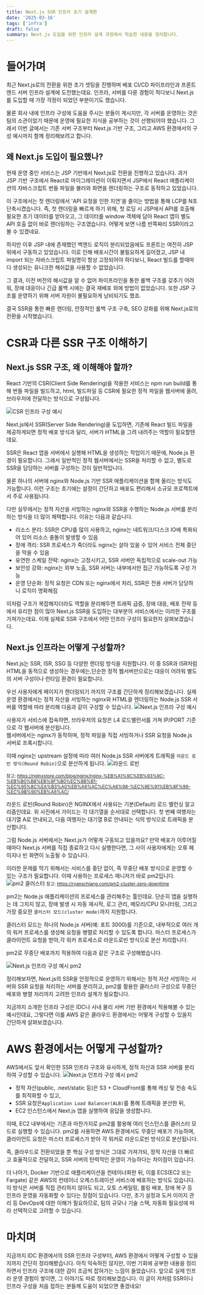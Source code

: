 ```yaml
---
title: Next.js SSR 인프라 초기 설계편
date: '2025-03-16'
tags: ['infra']
draft: false
summary: Next.js 도입을 위한 인프라 설계 과정에서 학습한 내용을 정리합니다.
---
```


# 들어가며

최근 Next.js로의 전환을 위한 초기 셋팅을 진행하며 배포 CI/CD 파이프라인과 프론트엔드 서버 인프라 설계에 도전했는데요. 인프라, 서버를 다룬 경험이 적다보니 Next.js를 도입할 때 가장 걱정이 되었던 부분이기도 했습니다.

물론 회사 내에 인프라 구성에 도움을 주시는 분들이 계시지만, 각 서버를 운영하는 것은 팀의 소관이었기 때문에 운영에 필요한 지식을 공부하는 것이 선행되어야 했습니다. 그래서 이번 글에서는 기존 서버 구조부터 Next.js 기반 구조, 그리고 AWS 환경에서의 구성 예시까지 함께 정리해보려고 합니다.

## 왜 Next.js 도입이 필요했나?

현재 운영 중인 서비스는 JSP 기반에서 Next.js로 전환을 진행하고 있습니다. 과거 JSP 기반 구조에서 React로 마이그레이션이 이뤄지면서 JSP에서 React 애플리케이션의 자바스크립트 번들 파일을 불러와 화면을 렌더링하는 구조로 동작하고 있었습니다.

이 구조에서는 첫 렌더링에서 'API 요청을 인한 지연'을 줄이는 방법을 통해 LCP를 N초 단축시켰습니다. 즉, 첫 렌더링을 빠르게 하기 위해, 첫 로딩 시 JSP에서 API를 호출해 필요한 초기 데이터를 받아오고, 그 데이터를 window 객체에 담아 React 앱이 별도 API 호출 없이 바로 렌더링하는 구조였습니다. 어떻게 보면 나름 반쪽짜리 SSR이라고 볼 수 있겠네요.

하지만 이후 JSP 내에 존재했던 백엔드 로직이 분리되었음에도 프론트는 여전히 JSP 위에서 구동하고 있었습니다. 이로 인해 배포시간이 불필요하게 길어졌고, JSP 내 import 되는 자바스크립트 파일명이 항상 고정되어야 하다보니, React 빌드를 할때마다 생성되는 유니크한 해쉬값을 사용할 수 없었습니다.

그 결과, 이전 버전의 해시값을 알 수 없어
파이프라인을 통한 롤백 구조를 갖추기 어려워, 장애 대응이나 긴급 롤백 시에는 결국 재배포 외에 방법이 없었습니다. 또한 JSP 구조를 운영하기 위해 서버 자원이 불필요하게 낭비되기도 했죠.

결국 SSR을 통한 빠른 렌더링, 안정적인 롤백 구조 구축, SEO 강화를 위해 Next.js로의 전환을 시작했습니다.

# CSR과 다른 SSR 구조 이해하기

## Next.js SSR 구조, 왜 이해해야 할까?

React 기반의 CSR(Client Side Rendering)을 적용한 서비스는 npm run build를 통해 번들 파일을 빌드하고, html, 빌드파일 등 CSR에 필요한 정적 파일을 웹서버에 올려, 브라우저에 전달하는 방식으로 구성됩니다.

![CSR 인프라 구성 예시](/static/images/nextjs-ssr-infrastructure/asis-infra.png)

Next.js에서 SSR(Server Side Rendering)을 도입하면, 기존에 React 빌드 파일을 제공하게되면 정적 배포 방식과 달리, 서버가 HTML을 그려 내려주는 역할이 필요할텐데요.

SSR은 React 앱을 서버에서 실행해 HTML을 생성하는 작업이기 때문에, Node.js 환경이 필요합니다. 그래서 일반적인 정적 웹서버에서는 SSR을 처리할 수 없고, 별도로 SSR을 담당하는 서버를 구성하는 것이 일반적입니다.

물론 하나의 서버에 nginx와 Node.js 기반 SSR 애플리케이션을 함께 올리는 방식도 가능합니다. 이런 구조는 초기에는 설정이 간단하고 배포도 편리해서 소규모 프로젝트에서 주로 사용됩니다.

다만 실무에서는 정적 자산을 서빙하는 nginx와 SSR을 수행하는 Node.js 서버를 분리하는 방식을 더 많이 채택합니다. 이유는 다음과 같습니다.

- 리소스 분리: SSR은 CPU를 많이 사용하고, nginx는 네트워크/디스크 IO에 특화되어 있어 리소스 충돌이 발생할 수 있음
- 장애 격리: SSR 프로세스가 죽더라도 nginx는 살아 있을 수 있어 서비스 전체 중단을 막을 수 있음
- 유연한 스케일 전략: nginx는 고정시키고, SSR 서버만 독립적으로 scale-out 가능
- 보안성 강화: nginx는 외부 노출, SSR 서버는 내부에서만 접근 가능하도록 구성 가능
- 운영 단순화: 정적 요청은 CDN 또는 nginx에서 처리, SSR은 전용 서버가 담당하니 로직이 명확해짐

이처럼 구조가 복잡해지더라도 역할을 분리해두면 트래픽 급증, 장애 대응, 배포 전략 등에서 유리한 점이 많아 Next.js SSR을 도입하는 대부분의 서비스에서는 이러한 구조를 가져가는데요. 이제 실제로 SSR 구조에서 어떤 인프라 구성이 필요한지 살펴보겠습니다.

## Next.js 인프라는 어떻게 구성할까?

Next.js는 SSR, ISR, SSG 등 다양한 렌더링 방식을 지원합니다.
이 중 SSR과 ISR처럼 HTML을 동적으로 생성하는 경우에는,단순한 정적 웹서버만으로는 대응이 어려워 별도의 서버 구성이나 런타임 환경이 필요합니다.

우선 사용자에게 페이지가 렌더링되기 까지의 구조를 간단하게 정리해보겠습니다. 실제 운영 환경에서는 정적 자산을 서빙하는 nginx와 HTML을 렌더링하는 Node.js SSR 서버를 역할에 따라 분리해 다음과 같이 구성할 수 있습니다.
![Next.js 인프라 구성 예시](/static/images/nextjs-ssr-infrastructure/next-infra-1.png)

사용자가 서비스에 접속하면, 브라우저의 요청은 L4 로드밸런서를 거쳐 IP/PORT 기준으로 각 웹서버에 분산됩니다.  
웹서버에서는 nginx가 동작하며, 정적 파일을 직접 서빙하거나 SSR 요청을 Node.js 서버로 프록시합니다.

이때 nginx는 upstream 설정에 따라 여러 Node.js SSR 서버에게 트래픽을 `라운드 로빈 방식(Round Robin)`으로 분산하게 됩니다.
![라운드 로빈](https://i0.wp.com/nginxstore.com/wp-content/uploads/2023/04/image-14.png?w=685&ssl=1)

<small>참고: https://nginxstore.com/blog/nginx/nginx-%EB%A1%9C%EB%93%9C-%EB%B0%B8%EB%9F%B0%EC%8B%B1-%EC%95%8C%EA%B3%A0%EB%A6%AC%EC%A6%98-%EC%9E%91%EB%8F%99-%EC%9B%90%EB%A6%AC/</small>

라운드 로빈(Round Robin)은 NGINX에서 사용되는 기본(Default) 로드 밸런싱 알고리즘인데요. 위 사진에서 가이드는 각 대기열을 순서대로 선택합니다. 첫 번째 여행자는 대기열 A로 안내되고, 다음 여행자는 대기열 B로 안내되는 식의 방식으로 트래픽을 분산합니다.

그럼 Node.js 서버에서는 Next.js가 어떻게 구동되고 있을까요? 만약 배포가 이루어질 때마다 Next.js 서버를 직접 종료하고 다시 실행한다면, 그 사이 사용자에게는 오류 페이지나 빈 화면이 노출될 수 있습니다.

이러한 문제를 막기 위해서는 서비스를 중단 없이, 즉 무중단 배포 방식으로 운영할 수 있는 구조가 필요합니다. 이때 사용하는 프로세스 매니저가 바로 pm2입니다.
![pm2 클러스터](https://ryanschiang.com/_next/image?url=%2Fimages%2Fpm2-cluster-zero-downtime.jpg&w=1920&q=75)
<small>참고: https://ryanschiang.com/pm2-cluster-zero-downtime
</small>

pm2는 Node.js 애플리케이션의 프로세스를 관리해주는 툴인데요. 단순히 앱을 실행하는 데 그치지 않고, 장애 발생 시 자동 재시작, 로그 관리, 메모리/CPU 모니터링, 그리고 가장 중요한 `클러스터 모드(cluster mode)`까지 지원합니다.

클러스터 모드는 하나의 Node.js 서버(예: 포트 3000)를 기준으로, 내부적으로 여러 개의 워커 프로세스를 생성해 요청을 병렬로 처리할 수 있도록 합니다.
마스터 프로세스가 클라이언트 요청을 받아,각 워커 프로세스로 라운드로빈 방식으로 분산 처리합니다.

pm2로 무중단 배포까지 적용하여 다음과 같은 구조로 구성해봤습니다.

![Next.js 인프라 구성 예시 pm2](/static/images/nextjs-ssr-infrastructure/next-infra-2.png)

정리해보자면, Next.js의 SSR을 안정적으로 운영하기 위해서는 정적 자산 서빙하는 서버와 SSR 요청을 처리하는 서버를 분리하고, pm2를 활용한 클러스터 구성으로 무중단 배포와 병렬 처리까지 고려한 인프라 설계가 필요합니다.

지금까지 소개한 인프라 구성은 IDC나 사내 물리 서버 기반 환경에서 적용해볼 수 있는 예시인데요, 그렇다면 이를 AWS 같은 클라우드 환경에서는 어떻게 구성할 수 있을지 간단하게 살펴보겠습니다.

# AWS 환경에서는 어떻게 구성할까?

AWS에서도 앞서 확인한 SSR 인프라 구조와 유사하게, 정적 자산과 SSR 서버를 분리하여 구성할 수 있습니다.
![Next.js 인프라 구성 예시 pm2](/static/images/nextjs-ssr-infrastructure/nextjs-aws.png)

- 정적 자산(public, .next/static 등)은 S3 + CloudFront를 통해 캐싱 및 전송 속도를 최적화할 수 있고,
- SSR 요청은`Application Load Balancer(ALB)`를 통해 트래픽을 분산한 뒤,
- EC2 인스턴스에서 Next.js 앱을 실행하여 응답을 생성합니다.

이때, EC2 내부에서는 기존과 마찬가지로 pm2를 활용해 여러 인스턴스를 클러스터 모드로 실행할 수 있습니다.
pm2를 사용하면 AWS 환경에서도 무중단 배포가 가능하며, 클라이언트 요청은 마스터 프로세스가 받아 각 워커로 라운드로빈 방식으로 분산됩니다.

즉, 클라우드로 전환되었을 뿐 핵심 구성 방식은 그대로 가져가되, 정적 자산을 더 빠르고 효율적으로 전달하고, SSR 서버의 탄력적인 운영이 가능하다는 차이점이 있습니다.

더 나아가, Docker 기반으로 애플리케이션을 컨테이너화한 뒤, 이를 ECS(EC2 또는 Fargate) 같은 AWS의 컨테이너 오케스트레이션 서비스에 배포하는 방식도 있습니다.
이 방식은 서버를 직접 관리하지 않아도 되고, 오토 스케일링, 롤링 배포, 장애 복구 등 인프라 운영을 자동화할 수 있다는 장점이 있습니다. 다만, 초기 설정과 도커 이미지 관리 등 DevOps에 대한 이해가 필요하므로, 팀의 규모나 기술 스택, 자동화 필요성에 따라 선택적으로 고려할 수 있습니다.

# 마치며

지금까지 IDC 환경에서의 SSR 인프라 구성부터, AWS 환경에서 어떻게 구성할 수 있을지까지 간단히 정리해봤습니다.
아직 익숙하진 않지만, 이번 기회에 공부한 내용을 정리하면서 인프라 구조에 대한 감이 조금씩 잡혀가는 느낌이 들었습니다.
앞으로 실제 인프라 운영 경험이 쌓이면, 그 이야기도 따로 정리해보겠습니다. 이 글이 저처럼 SSR이나 인프라 구성을 처음 접하는 분들께 도움이 되었으면 좋겠네요!
